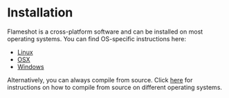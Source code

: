 # Installation

Flameshot is a cross-platform software and can be installed on most operating systems. You can find OS-specific instructions here:

- [Linux](/guide/installation/installation-linux)
- [OSX](/guide/installation/installation-osx)
- [Windows](/guide/installation/installation-windows)

Alternatively, you can always compile from source. Click [here](/guide/installation/compilation) for instructions on how to compile from source on different operating systems.


